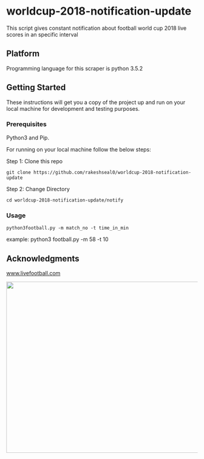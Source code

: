 # worldcup-2018-notification-update
This script gives constant notification about football world cup 2018 live scores in an specific interval

## Platform
Programming language for this scraper is python 3.5.2

## Getting Started
These instructions will get you a copy of the project up and run on your local machine for development and testing purposes.

### Prerequisites
Python3 and Pip.

For running on your local machine  follow the below steps:

Step 1: Clone this repo 

```
git clone https://github.com/rakeshseal0/worldcup-2018-notification-update
```

Step 2: Change Directory

```
cd worldcup-2018-notification-update/notify
```
### Usage
```
python3football.py -m match_no -t time_in_min

```
example: python3 football.py -m 58 -t 10

## Acknowledgments
www.livefootball.com

<img src="http://phpexampl.000webhostapp.com/github_screenshot/Screenshot%20from%202018-07-07%2004-46-28.png" width="900" height="450"/>
